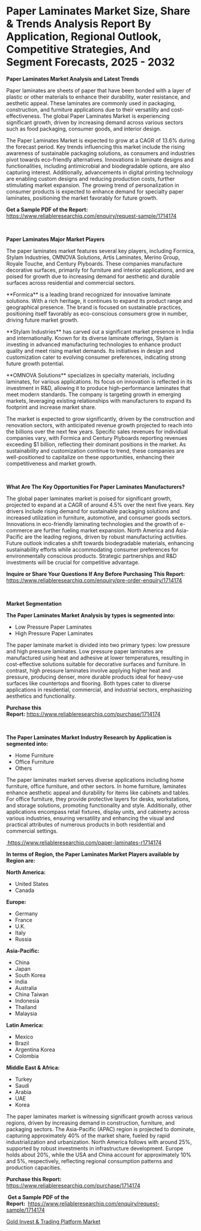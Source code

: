 <p><h1>Paper Laminates Market Size, Share & Trends Analysis Report By Application, Regional Outlook, Competitive Strategies, And Segment Forecasts, 2025 - 2032</h1></p><p><strong>Paper Laminates Market Analysis and Latest Trends</strong></p>
<p><p>Paper laminates are sheets of paper that have been bonded with a layer of plastic or other materials to enhance their durability, water resistance, and aesthetic appeal. These laminates are commonly used in packaging, construction, and furniture applications due to their versatility and cost-effectiveness. The global Paper Laminates Market is experiencing significant growth, driven by increasing demand across various sectors such as food packaging, consumer goods, and interior design.</p><p>The Paper Laminates Market is expected to grow at a CAGR of 13.6% during the forecast period. Key trends influencing this market include the rising awareness of sustainable packaging solutions, as consumers and industries pivot towards eco-friendly alternatives. Innovations in laminate designs and functionalities, including antimicrobial and biodegradable options, are also capturing interest. Additionally, advancements in digital printing technology are enabling custom designs and reducing production costs, further stimulating market expansion. The growing trend of personalization in consumer products is expected to enhance demand for specialty paper laminates, positioning the market favorably for future growth.</p></p>
<p><strong>Get a Sample PDF of the Report:&nbsp;</strong> <a href="https://www.reliableresearchiq.com/enquiry/request-sample/1714174?utm_campaign=2325&utm_medium=2&utm_source=Github&utm_content=ia&utm_term=28032025&utm_id=paper-laminates">https://www.reliableresearchiq.com/enquiry/request-sample/1714174</a></p>
<p>&nbsp;</p>
<p><strong>Paper Laminates Major Market Players</strong></p>
<p><p>The paper laminates market features several key players, including Formica, Stylam Industries, OMNOVA Solutions, Artis Laminates, Merino Group, Royale Touche, and Century Plyboards. These companies manufacture decorative surfaces, primarily for furniture and interior applications, and are poised for growth due to increasing demand for aesthetic and durable surfaces across residential and commercial sectors.</p><p>**Formica** is a leading brand recognized for innovative laminate solutions. With a rich heritage, it continues to expand its product range and geographical presence. The brand is focused on sustainable practices, positioning itself favorably as eco-conscious consumers grow in number, driving future market growth.</p><p>**Stylam Industries** has carved out a significant market presence in India and internationally. Known for its diverse laminate offerings, Stylam is investing in advanced manufacturing technologies to enhance product quality and meet rising market demands. Its initiatives in design and customization cater to evolving consumer preferences, indicating strong future growth potential.</p><p>**OMNOVA Solutions** specializes in specialty materials, including laminates, for various applications. Its focus on innovation is reflected in its investment in R&D, allowing it to produce high-performance laminates that meet modern standards. The company is targeting growth in emerging markets, leveraging existing relationships with manufacturers to expand its footprint and increase market share.</p><p>The market is expected to grow significantly, driven by the construction and renovation sectors, with anticipated revenue growth projected to reach into the billions over the next few years. Specific sales revenues for individual companies vary, with Formica and Century Plyboards reporting revenues exceeding $1 billion, reflecting their dominant positions in the market. As sustainability and customization continue to trend, these companies are well-positioned to capitalize on these opportunities, enhancing their competitiveness and market growth.</p></p>
<p>&nbsp;</p>
<p><strong>What Are The Key Opportunities For Paper Laminates Manufacturers?</strong></p>
<p><p>The global paper laminates market is poised for significant growth, projected to expand at a CAGR of around 4.5% over the next five years. Key drivers include rising demand for sustainable packaging solutions and increased utilization in furniture, automotive, and consumer goods sectors. Innovations in eco-friendly laminating technologies and the growth of e-commerce are further fueling market expansion. North America and Asia-Pacific are the leading regions, driven by robust manufacturing activities. Future outlook indicates a shift towards biodegradable materials, enhancing sustainability efforts while accommodating consumer preferences for environmentally conscious products. Strategic partnerships and R&D investments will be crucial for competitive advantage.</p></p>
<p><strong>Inquire or Share Your Questions If Any Before Purchasing This Report:</strong> <a href="https://www.reliableresearchiq.com/enquiry/pre-order-enquiry/1714174?utm_campaign=2325&utm_medium=2&utm_source=Github&utm_content=ia&utm_term=28032025&utm_id=paper-laminates">https://www.reliableresearchiq.com/enquiry/pre-order-enquiry/1714174</a></p>
<p>&nbsp;</p>
<p><strong>Market Segmentation</strong></p>
<p><strong>The Paper Laminates Market Analysis by types is segmented into:</strong></p>
<p><ul><li>Low Pressure Paper Laminates</li><li>High Pressure Paper Laminates</li></ul></p>
<p><p>The paper laminate market is divided into two primary types: low pressure and high pressure laminates. Low pressure paper laminates are manufactured using heat and adhesive at lower temperatures, resulting in cost-effective solutions suitable for decorative surfaces and furniture. In contrast, high pressure laminates involve applying higher heat and pressure, producing denser, more durable products ideal for heavy-use surfaces like countertops and flooring. Both types cater to diverse applications in residential, commercial, and industrial sectors, emphasizing aesthetics and functionality.</p></p>
<p><strong>Purchase this Report:&nbsp;</strong><a href="https://www.reliableresearchiq.com/purchase/1714174?utm_campaign=2325&utm_medium=2&utm_source=Github&utm_content=ia&utm_term=28032025&utm_id=paper-laminates">https://www.reliableresearchiq.com/purchase/1714174</a></p>
<p>&nbsp;</p>
<p><strong>The Paper Laminates Market Industry Research by Application is segmented into:</strong></p>
<p><ul><li>Home Furniture</li><li>Office Furniture</li><li>Others</li></ul></p>
<p><p>The paper laminates market serves diverse applications including home furniture, office furniture, and other sectors. In home furniture, laminates enhance aesthetic appeal and durability for items like cabinets and tables. For office furniture, they provide protective layers for desks, workstations, and storage solutions, promoting functionality and style. Additionally, other applications encompass retail fixtures, display units, and cabinetry across various industries, ensuring versatility and enhancing the visual and practical attributes of numerous products in both residential and commercial settings.</p></p>
<p><a href="https://www.reliableresearchiq.com/paper-laminates-r1714174?utm_campaign=2325&utm_medium=2&utm_source=Github&utm_content=ia&utm_term=28032025&utm_id=paper-laminates">&nbsp;https://www.reliableresearchiq.com/paper-laminates-r1714174</a></p>
<p><strong>In terms of Region, the Paper Laminates Market Players available by Region are:</strong></p>
<p>
    <p> <strong> North America: </strong>
        <ul>
            <li>United States</li>
            <li>Canada</li>
        </ul>
        </p> 
    <p> <strong> Europe: </strong>
        <ul>
            <li>Germany</li>
            <li>France</li>
            <li>U.K.</li>
            <li>Italy</li>
            <li>Russia</li>
        </ul>
        </p> 
    <p> <strong> Asia-Pacific: </strong>
        <ul>
            <li>China</li>
            <li>Japan</li>
            <li>South Korea</li>
            <li>India</li>
            <li>Australia</li>
            <li>China Taiwan</li>
            <li>Indonesia</li>
            <li>Thailand</li>
            <li>Malaysia</li>
        </ul>
        </p> 
    <p> <strong> Latin America: </strong>
        <ul>
            <li>Mexico</li>
            <li>Brazil</li>
            <li>Argentina Korea</li>
            <li>Colombia</li>
        </ul>
        </p> 
    <p> <strong> Middle East & Africa: </strong>
        <ul>
            <li>Turkey</li>
            <li>Saudi</li>
            <li>Arabia</li>
            <li>UAE</li>
            <li>Korea</li>
        </ul>
    </p>
    </p>
<p><p>The paper laminates market is witnessing significant growth across various regions, driven by increasing demand in construction, furniture, and packaging sectors. The Asia-Pacific (APAC) region is projected to dominate, capturing approximately 40% of the market share, fueled by rapid industrialization and urbanization. North America follows with around 25%, supported by robust investments in infrastructure development. Europe holds about 20%, while the USA and China account for approximately 10% and 5%, respectively, reflecting regional consumption patterns and production capacities.</p></p>
<p><strong>Purchase this Report: </strong><a href="https://www.reliableresearchiq.com/purchase/1714174?utm_campaign=2325&utm_medium=2&utm_source=Github&utm_content=ia&utm_term=28032025&utm_id=paper-laminates">https://www.reliableresearchiq.com/purchase/1714174</a></p>
<p>&nbsp;<strong>Get a Sample PDF of the Report:&nbsp;&nbsp;</strong><a href="https://www.reliableresearchiq.com/enquiry/request-sample/1714174?utm_campaign=2325&utm_medium=2&utm_source=Github&utm_content=ia&utm_term=28032025&utm_id=paper-laminates">https://www.reliableresearchiq.com/enquiry/request-sample/1714174</a></p>
<p><strong></strong></p>
<p><p><a href="https://github.com/kathiestrine5ty/Market-Research-Report-List-2/blob/main/gold-invest-trading-platform-market.md?utm_campaign=2325&utm_medium=2&utm_source=Github&utm_content=ia&utm_term=28032025&utm_id=paper-laminates">Gold Invest & Trading Platform Market</a></p></p>
